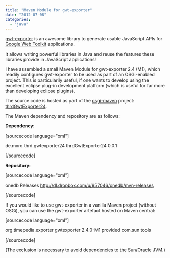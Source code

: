 ```yaml
---
title: "Maven Module for gwt-exporter"
date: "2012-07-08"
categories: 
  - "java"
---
```


[gwt-exporter](http://code.google.com/p/gwt-exporter/) is an awesome library to generate usable JavaScript APIs for [Google Web Toolkit](https://developers.google.com/web-toolkit/) applications.

It allows writing powerful libraries in Java and reuse the features these libraries provide in JavaScript applications!

I have assembled a small Maven Module for gwt-exporter 2.4 (M1), which readily configures gwt-exporter to be used as part of an OSGi-enabled project. This is particularily useful, if one wants to develop using the excellent eclipse plug-in development platform (which is useful for far more than developing eclipse plugins).

The source code is hosted as part of the [osgi-maven](https://github.com/mxro/osgi-maven/) project: [thrdGwtExporter24](https://github.com/mxro/osgi-maven/tree/master/thrdGwtExporter24).

The Maven dependency and repository are as follows:

**Dependency:**

\[sourcecode language="xml"\]

<dependency> <groupId>de.mxro.thrd.gwtexporter24</groupId> <artifactId>thrdGwtExporter24</artifactId> <version>0.0.1</version> </dependency>

\[/sourcecode\]

**Repository:**

\[sourcecode language="xml"\]

<repositories> <repository> <id>onedb Releases</id> <url>http://dl.dropbox.com/u/957046/onedb/mvn-releases</url> </repository> </repositories>

\[/sourcecode\]

If you would like to use gwt-exporter in a vanilla Maven project (without OSGi), you can use the gwt-exporter artefact hosted on Maven central:

\[sourcecode language="xml"\]

<dependency> <groupId>org.timepedia.exporter</groupId> <artifactId>gwtexporter</artifactId> <version>2.4.0-M1</version> <scope>provided</scope> <exclusions> <exclusion> <groupId>com.sun</groupId> <artifactId>tools</artifactId> </exclusion> </exclusions> </dependency>

\[/sourcecode\]

(The exclusion is necessary to avoid dependencies to the Sun/Oracle JVM.)
